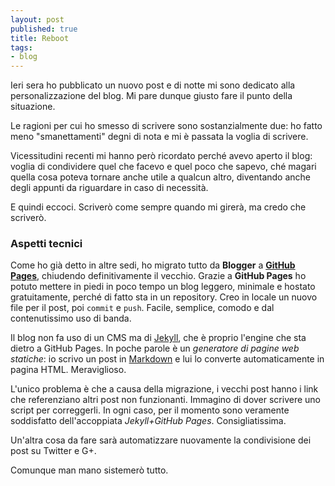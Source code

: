```yaml
---
layout: post
published: true
title: Reboot
tags:
- blog
---
```


Ieri sera ho pubblicato un nuovo post e di notte mi sono dedicato alla personalizzazione del blog. Mi pare dunque giusto fare il punto della situazione.

Le ragioni per cui ho smesso di scrivere sono sostanzialmente due: ho fatto meno "smanettamenti" degni di nota e mi è passata la voglia di scrivere.

Vicessitudini recenti mi hanno però ricordato perché avevo aperto il blog: voglia di condividere quel che facevo e quel poco che sapevo, ché magari quella cosa poteva tornare anche utile a qualcun altro, diventando anche degli appunti da riguardare in caso di necessità.

E quindi eccoci. Scriverò come sempre quando mi girerà, ma credo che scriverò.

### Aspetti tecnici ###
Come ho già detto in altre sedi, ho migrato tutto da **Blogger** a **[GitHub Pages](https://pages.github.com/ "GitHub Pages")**, chiudendo definitivamente il vecchio.
Grazie a **GitHub Pages** ho potuto mettere in piedi in poco tempo un blog leggero, minimale e hostato gratuitamente, perché di fatto sta in un repository. Creo in locale un nuovo file per il post, poi `commit` e `push`. Facile, semplice, comodo e dal contenutissimo uso di banda.

Il blog non fa uso di un CMS ma di [Jekyll](http://jekyllrb.com/ "Jekyll"), che è proprio l'engine che sta dietro a GitHub Pages. In poche parole è un *generatore di pagine web statiche*: io scrivo un post in [Markdown](http://daringfireball.net/projects/markdown/ "Markdown") e lui lo converte automaticamente in pagina HTML. Meraviglioso.

L'unico problema è che a causa della migrazione, i vecchi post hanno i link che referenziano altri post non funzionanti. Immagino di dover scrivere uno script per correggerli.
In ogni caso, per il momento sono veramente soddisfatto dell'accoppiata _Jekyll+GitHub Pages_. Consigliatissima.

Un'altra cosa da fare sarà automatizzare nuovamente la condivisione dei post su Twitter e G+.

Comunque man mano sistemerò tutto.
